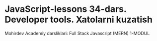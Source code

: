 # JavaScript-lessons 34-dars. Developer tools. Xatolarni kuzatish

Mohirdev Academiy darsliklari: Full Stack Javascript (MERN) 1-MODUL
